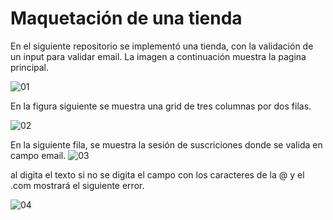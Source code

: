 # Maquetación de una tienda

En el siguiente repositorio se implementó una tienda, con la validación de un input para validar email. La imagen a continuación muestra la pagina principal.

![01](https://user-images.githubusercontent.com/70826804/178391534-c263add4-5cbe-4966-a468-72fac677a42a.png)

 En la figura siguiente se muestra una grid de tres columnas por dos filas. 

![02](https://user-images.githubusercontent.com/70826804/178392202-d0f788fa-ff56-4c00-9588-0cabf2991163.png)


En la siguiente fila, se muestra la sesión de suscriciones donde se valida en campo email.
![03](https://user-images.githubusercontent.com/70826804/178392386-5f436f17-7056-493b-90e1-56961587d71e.png)

al digita el texto si no se digita el campo con los caracteres de la @ y el .com mostrará el siguiente error.

![04](https://user-images.githubusercontent.com/70826804/178392798-970803ef-5d18-487f-9ff1-15a4e2d710fc.png)


